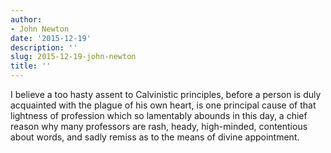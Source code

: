 ```yaml
---
author:
- John Newton
date: '2015-12-19'
description: ''
slug: 2015-12-19-john-newton
title: ''
---
```

I believe a too hasty assent to Calvinistic principles, before a person is duly acquainted with the plague of his own heart, is one principal cause of that lightness of profession which so lamentably abounds in this day, a chief reason why many professors are rash, heady, high-minded, contentious about words, and sadly remiss as to the means of divine appointment.



